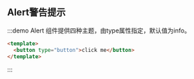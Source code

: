 ## Alert警告提示

:::demo Alert 组件提供四种主题，由type属性指定，默认值为info。
```html
<template>
  <button type="button">click me</button>
</template>
```
:::